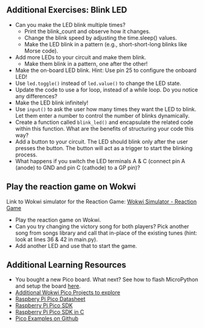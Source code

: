 ## Additional Exercises: Blink LED

- Can you make the LED blink multiple times? <br>
  - Print the blink_count and observe how it changes. <br>
  - Change the blink speed by adjusting the time.sleep() values.
  - Make the LED blink in a pattern (e.g., short-short-long blinks like Morse code). <br>
- Add more LEDs to your circuit and make them blink. <br>
  - Make them blink in a pattern, one after the other! <br>
- Make the on-board LED blink. Hint: Use pin 25 to configure the onboard LED! <br>
- Use `led.toggle()` instead of `led.value()` to change the LED state.  <br>
- Update the code to use a for loop, instead of a while loop. Do you notice any differences? <br>
- Make the LED blink infinitely! <br>
- Use `input()` to ask the user how many times they want the LED to blink. Let them enter a number to control the number of blinks dynamically. <br>
- Create a function called `blink_led()` and encapsulate the related code within this function. What are the benefits of structuring your code this way? <br>
- Add a button to your circuit. The LED should blink only after the user presses the button. The button will act as a trigger to start the blinking process. <br>
- What happens if you switch the LED terminals A & C (connect pin A (anode) to GND and  pin C (cathode) to a GP pin)? <br>




## Play the reaction game on Wokwi

Link to Wokwi simulator for the Reaction Game:  [Wokwi Simulator - Reaction Game ](https://wokwi.com/projects/423387272779429889)

- Play the reaction game on Wokwi.
- Can you try changing the victory song for both players? Pick another song from songs library and call that in-place of the existing tunes (hint: look at lines 36 & 42 in main.py).
- Add another LED and use that to start the game.

## Additional Learning Resources

-  You bought a new Pico board. What next? See how to flash MicroPython and setup the board [here](https://github.com/GHCFW/LevelUpLab2023/blob/main/Getting_started_on_pico.md).
-  [Additional Wokwi Pico Projects to explore](https://wokwi.com/pi-pico)
-  [Raspbery Pi Pico Datasheet](https://datasheets.raspberrypi.com/rp2040/rp2040-datasheet.pdf)
-  [Raspberry Pi Pico SDK](https://github.com/raspberrypi/pico-sdk)
-  [Raspberry Pi Pico SDK in C](https://datasheets.raspberrypi.com/pico/raspberry-pi-pico-c-sdk.pdf)
-  [Pico Examples on Github](https://github.com/raspberrypi/pico-examples)

